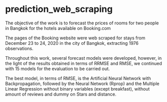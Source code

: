 # prediction_web_scraping
The objective of the work is to forecast the prices of rooms for two people in Bangkok for the hotels available on Booking.com

The pages of the Booking website were web scraped for stays from December 23 to 24, 2020 in the city of Bangkok, extracting 1976 observations.

Throughout this work, several forecast models were developed, however, in the light of the results obtained in terms of RRMSE and RMSE, we continued with 15 models for the evaluation to be carried out.

The best model, in terms of RMSE, is the Artificial Neural Network with Backpropagation, followed by the Neural Network (Rprop) and the Multiple Linear Regression without binary variables (except breakfast), without amount of reviews and dummy on Stars and distance.

